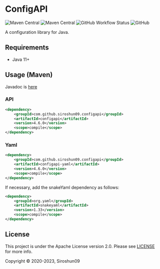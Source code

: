 # ConfigAPI

![Maven Central](https://img.shields.io/maven-central/v/com.github.siroshun09.configapi/parent)
![Maven Central](https://img.shields.io/nexus/s/com.github.siroshun09.configapi/parent?label=snapshot&server=https%3A%2F%2Foss.sonatype.org)
![GitHub Workflow Status](https://img.shields.io/github/actions/workflow/status/Siroshun09/ConfigAPI/maven.yml?branch=master)
![GitHub](https://img.shields.io/github/license/Siroshun09/ConfigAPI)

A configuration library for Java.

## Requirements

- Java 11+

## Usage (Maven)

Javadoc is [here](https://siroshun09.github.io/ConfigAPI/)

### API

```xml
<dependency>
    <groupId>com.github.siroshun09.configapi</groupId>
    <artifactId>configapi</artifactId>
    <version>4.6.0</version>
    <scope>compile</scope>
</dependency>
```

### Yaml

```xml
<dependency>
    <groupId>com.github.siroshun09.configapi</groupId>
    <artifactId>configapi-yaml</artifactId>
    <version>4.6.0</version>
    <scope>compile</scope>
</dependency>
```

If necessary, add the snakeYaml dependency as follows:

```xml
<dependency>
    <groupId>org.yaml</groupId>
    <artifactId>snakeyaml</artifactId>
    <version>1.33</version>
    <scope>compile</scope>
</dependency>
```

## License

This project is under the Apache License version 2.0. Please see [LICENSE](LICENSE) for more info.

Copyright © 2020-2023, Siroshun09
